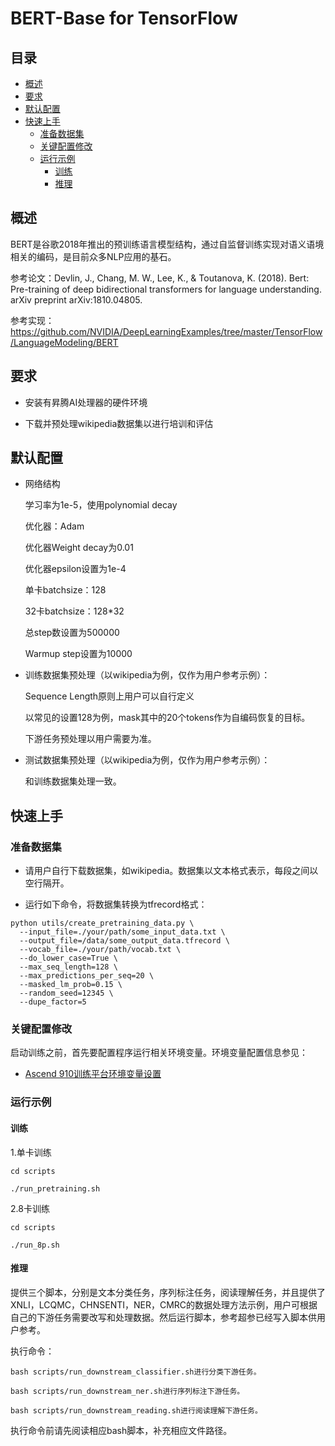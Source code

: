 # BERT-Base for TensorFlow

## 目录

* [概述](#概述)
* [要求](#要求)
* [默认配置](#默认配置)
* [快速上手](#快速上手)
  * [准备数据集](#准备数据集)
  * [关键配置修改](#关键配置修改)
  * [运行示例](#运行示例)
    * [训练](#训练)
    * [推理](#推理)  

## 概述

BERT是谷歌2018年推出的预训练语言模型结构，通过自监督训练实现对语义语境相关的编码，是目前众多NLP应用的基石。

参考论文：Devlin, J., Chang, M. W., Lee, K., & Toutanova, K. (2018). Bert: Pre-training of deep bidirectional transformers for language understanding. arXiv preprint arXiv:1810.04805.

参考实现：https://github.com/NVIDIA/DeepLearningExamples/tree/master/TensorFlow/LanguageModeling/BERT 

## 要求

- 安装有昇腾AI处理器的硬件环境

- 下载并预处理wikipedia数据集以进行培训和评估

## 默认配置

- 网络结构
 
  学习率为1e-5，使用polynomial decay
 
  优化器：Adam

  优化器Weight decay为0.01

  优化器epsilon设置为1e-4

  单卡batchsize：128

  32卡batchsize：128*32

  总step数设置为500000

  Warmup step设置为10000

- 训练数据集预处理（以wikipedia为例，仅作为用户参考示例）：

  Sequence Length原则上用户可以自行定义

  以常见的设置128为例，mask其中的20个tokens作为自编码恢复的目标。
  
  下游任务预处理以用户需要为准。

- 测试数据集预处理（以wikipedia为例，仅作为用户参考示例）：

  和训练数据集处理一致。

## 快速上手

### 准备数据集
 
- 请用户自行下载数据集，如wikipedia。数据集以文本格式表示，每段之间以空行隔开。

- 运行如下命令，将数据集转换为tfrecord格式：

```
python utils/create_pretraining_data.py \   
  --input_file=./your/path/some_input_data.txt \   
  --output_file=/data/some_output_data.tfrecord \   
  --vocab_file=./your/path/vocab.txt \   
  --do_lower_case=True \   
  --max_seq_length=128 \   
  --max_predictions_per_seq=20 \   
  --masked_lm_prob=0.15 \   
  --random_seed=12345 \   
  --dupe_factor=5
```

### 关键配置修改

启动训练之前，首先要配置程序运行相关环境变量。环境变量配置信息参见：

- [Ascend 910训练平台环境变量设置](https://gitee.com/ascend/modelzoo/wikis/Ascend%20910%E8%AE%AD%E7%BB%83%E5%B9%B3%E5%8F%B0%E7%8E%AF%E5%A2%83%E5%8F%98%E9%87%8F%E8%AE%BE%E7%BD%AE?sort_id=3148819)

### 运行示例

#### 训练

1.单卡训练

```
cd scripts

./run_pretraining.sh
```

2.8卡训练

```
cd scripts

./run_8p.sh
```

#### 推理
提供三个脚本，分别是文本分类任务，序列标注任务，阅读理解任务，并且提供了XNLI，LCQMC，CHNSENTI，NER，CMRC的数据处理方法示例，用户可根据自己的下游任务需要改写和处理数据。然后运行脚本，参考超参已经写入脚本供用户参考。

执行命令：

```
bash scripts/run_downstream_classifier.sh进行分类下游任务。

bash scripts/run_downstream_ner.sh进行序列标注下游任务。

bash scripts/run_downstream_reading.sh进行阅读理解下游任务。
```

执行命令前请先阅读相应bash脚本，补充相应文件路径。